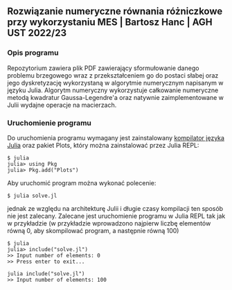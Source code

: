 ## Rozwiązanie numeryczne równania różniczkowe przy wykorzystaniu MES | Bartosz Hanc | AGH UST 2022/23
### Opis programu
Repozytorium zawiera plik PDF zawierający sformułowanie danego problemu brzegowego wraz z przekształceniem go do postaci słabej
oraz jego dyskretyzację wykorzystaną w algorytmie numerycznym napisanym w języku Julia. Algorytm numeryczny wykorzystuje całkowanie
numeryczne metodą kwadratur Gaussa-Legendre'a oraz natywnie zaimplementowane w Julii wydajne operacje na macierzach.

### Uruchomienie programu
Do uruchomienia programu wymagany jest zainstalowany [kompilator języka Julia](https://julialang.org/downloads/) oraz pakiet Plots,
który można zainstalować przez Julia REPL:
```
$ julia
julia> using Pkg
julia> Pkg.add("Plots")
```
Aby uruchomić program można wykonać polecenie:
```
$ julia solve.jl
```
jednak ze względu na architekturę Julii i długie czasy kompilacji ten sposób nie jest zalecany. Zalecane jest uruchomienie programu
w Julia REPL tak jak w przykładzie (w przykładzie wprowadzono najpierw liczbę elementów równą 0, aby skompilować program, a następnie równą 100)
```
$ julia
julia> include("solve.jl")
>> Input number of elements: 0
>> Press enter to exit...

julia include("solve.jl")
>> Input number of elements: 100
```
